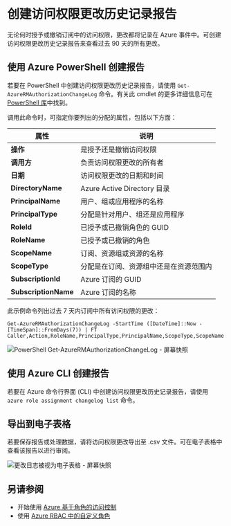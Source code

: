 <properties
	pageTitle="创建访问权限更改历史记录报告 | Azure"
	description="生成一个列出过去 90 天内使用基于角色的访问控制对 Azure 订阅的访问权限进行的所有更改的报告。"
	services="active-directory"
	documentationCenter=""
	authors="kgremban"
	manager="femila"
	editor=""/>

<tags
	ms.service="active-directory"
	ms.date="08/03/2016"
	wacn.date="09/05/2016"/>

# 创建访问权限更改历史记录报告

无论何时授予或撤销订阅中的访问权限，更改都将记录在 Azure 事件中。可创建访问权限更改历史记录报告来查看过去 90 天的所有更改。

## 使用 Azure PowerShell 创建报告
若要在 PowerShell 中创建访问权限更改历史记录报告，请使用 `Get-AzureRMAuthorizationChangeLog` 命令。有关此 cmdlet 的更多详细信息可在 [PowerShell 库](https://www.powershellgallery.com/packages/AzureRM.Storage/1.0.6/Content/ResourceManagerStartup.ps1)中找到。

调用此命令时，可指定你要列出的分配的属性，包括以下方面：

| 属性 | 说明 |
| -------- | ----------- |
| **操作** | 是授予还是撤销访问权限 |
| **调用方** | 负责访问权限更改的所有者 |
| **日期** | 访问权限更改的日期和时间 |
| **DirectoryName** | Azure Active Directory 目录 |
| **PrincipalName** | 用户、组或应用程序的名称 |
| **PrincipalType** | 分配是针对用户、组还是应用程序 |
| **RoleId** | 已授予或已撤销角色的 GUID |
| **RoleName** | 已授予或已撤销的角色 |
| **ScopeName** | 订阅、资源组或资源的名称 |
| **ScopeType** | 分配是在订阅、资源组中还是在资源范围内 |
| **SubscriptionId** | Azure 订阅的 GUID |
| **SubscriptionName** | Azure 订阅的名称 |

此示例命令列出过去 7 天内订阅中所有访问权限的更改：

	
	Get-AzureRMAuthorizationChangeLog -StartTime ([DateTime]::Now - [TimeSpan]::FromDays(7)) | FT Caller,Action,RoleName,PrincipalType,PrincipalName,ScopeType,ScopeName


![PowerShell Get-AzureRMAuthorizationChangeLog - 屏幕快照](./media/role-based-access-control-configure/access-change-history.png)

## 使用 Azure CLI 创建报告
若要在 Azure 命令行界面 (CLI) 中创建访问权限更改历史记录报告，请使用 `azure role assignment changelog list` 命令。

## 导出到电子表格
若要保存报告或处理数据，请将访问权限更改导出至 .csv 文件。可在电子表格中查看该报告以进行审阅。

![更改日志被视为电子表格 - 屏幕快照](./media/role-based-access-control-configure/change-history-spreadsheet.png)  


## 另请参阅
- 开始使用 [Azure 基于角色的访问控制](/documentation/articles/role-based-access-control-configure/)
- 使用 [Azure RBAC 中的自定义角色](/documentation/articles/role-based-access-control-custom-roles/)

<!---HONumber=Mooncake_0627_2016-->
